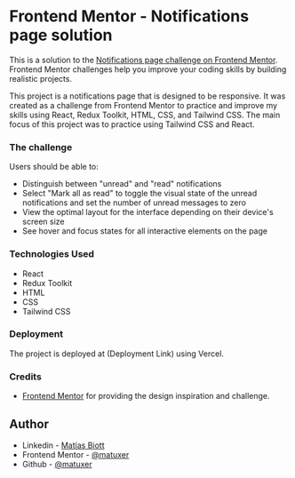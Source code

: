 # Frontend Mentor - Notifications page solution

This is a solution to the  [Notifications page challenge on Frontend Mentor](https://www.frontendmentor.io/challenges/notifications-page-DqK5QAmKbC). Frontend Mentor challenges help you improve your coding skills by building realistic projects. 

This project is a notifications page that is designed to be responsive. It was created as a challenge from Frontend Mentor to practice and improve my skills using React, Redux Toolkit, HTML, CSS, and Tailwind CSS. The main focus of this project was to practice using Tailwind CSS and React.

### The challenge

Users should be able to:

- Distinguish between "unread" and "read" notifications
- Select "Mark all as read" to toggle the visual state of the unread notifications and set the number of unread messages to zero
- View the optimal layout for the interface depending on their device's screen size
- See hover and focus states for all interactive elements on the page

### Technologies Used

- React
- Redux Toolkit
- HTML
- CSS
- Tailwind CSS

### Deployment

The project is deployed at (Deployment Link) using Vercel.

### Credits

- [Frontend Mentor](https://www.frontendmentor.io/home) for providing the design inspiration and challenge.

## Author

- Linkedin - [Matías Biott](https://www.linkedin.com/in/matuxer)
- Frontend Mentor - [@matuxer](https://www.frontendmentor.io/profile/matuxer)
- Github - [@matuxer](https://github.com/matuxer)